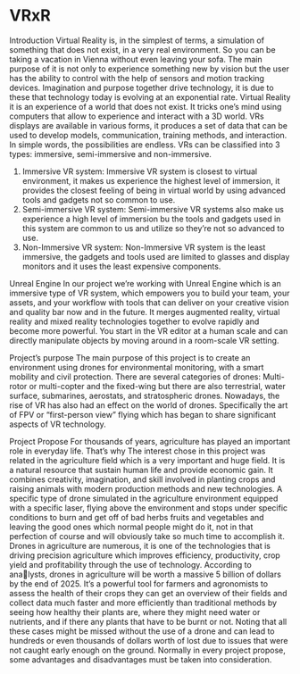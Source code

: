 # VRxR

Introduction
Virtual Reality is, in the simplest of terms, a simulation of something that does not exist, in a very real
environment. So you can be taking a vacation in Vienna without even leaving your sofa.
The main purpose of it is not only to experience something new by vision but the user has the ability to control
with the help of sensors and motion tracking devices. Imagination and purpose together drive technology, it is
due to these that technology today is evolving at an exponential rate. Virtual Reality it is an experience of a
world that does not exist. It tricks one’s mind using computers that allow to experience and interact with a 3D
world. VRs displays are available in various forms, it produces a set of data that can be used to develop models,
communication, training methods, and interaction. In simple words, the possibilities are endless. VRs can be
classified into 3 types: immersive, semi-immersive and non-immersive.
1. Immersive VR system: Immersive VR system is closest to virtual environment, it makes us experience the
highest level of immersion, it provides the closest feeling of being in virtual world by using advanced tools and
gadgets not so common to use.
2. Semi-immersive VR system: Semi-immersive VR systems also make us experience a high level of immersion
bu the tools and gadgets used in this system are common to us and utilize so they’re not so advanced to use.
3. Non-Immersive VR system: Non-Immersive VR system is the least immersive, the gadgets and tools used are
limited to glasses and display monitors and it uses the least expensive components.

Unreal Engine
In our project we’re working with Unreal Engine which is an immersive type of VR system, which empowers
you to build your team, your assets, and your workflow with tools that can deliver on your creative vision and
quality bar now and in the future. It merges augmented reality, virtual reality and mixed reality technologies
together to evolve rapidly and become more powerful. You start in the VR editor at a human scale and can
directly manipulate objects by moving around in a room-scale VR setting.

Project’s purpose
The main purpose of this project is to create an environment using drones for environmental monitoring,
with a smart mobility and civil protection. There are several categories of drones: Multi-rotor or multi-copter
and the fixed-wing but there are also terrestrial, water surface, submarines, aerostats, and stratospheric drones.
Nowadays, the rise of VR has also had an effect on the world of drones. Specifically the art of FPV or “first-person
view” flying which has began to share significant aspects of VR technology.

Project Propose
For thousands of years, agriculture has played an important role in everyday life. That’s why The interest
chose in this project was related in the agriculture field which is a very important and huge field. It is a
natural resource that sustain human life and provide economic gain. It combines creativity, imagination, and
skill involved in planting crops and raising animals with modern production methods and new technologies.
A specific type of drone simulated in the agriculture environment equipped with a specific laser, flying above
the environment and stops under specific conditions to burn and get off of bad herbs fruits and vegetables and
leaving the good ones which normal people might do it, not in that perfection of course and will obviously take
so much time to accomplish it.
Drones in agriculture are numerous, it is one of the technologies that is driving precision agriculture which
improves efficiency, productivity, crop yield and profitability through the use of technology. According to analysts, drones in agriculture will be worth a massive 5 billion of dollars by the end of 2025.
It’s a powerful tool for farmers and agronomists to assess the health of their crops they can get an overview
of their fields and collect data much faster and more efficiently than traditional methods by seeing how healthy
their plants are, where they might need water or nutrients, and if there any plants that have to be burnt or
not. Noting that all these cases might be missed without the use of a drone and can lead to hundreds or even
thousands of dollars worth of lost due to issues that were not caught early enough on the ground.
Normally in every project propose, some advantages and disadvantages must be taken into consideration.
